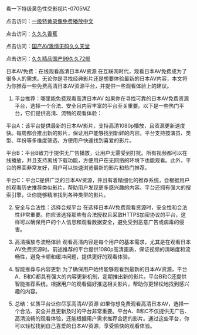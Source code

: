 
看一下特级黄色性交影视片-0705MZ

点击访问：<a href="https://heiliao2dmwwy.pages.dev">一级特黄录像免费播放中文</a>

点击访问：<a href="https://heiliaoll4qsx.pages.dev">久久久香蕉</a>

点击访问：<a href="https://heiliaowzu4ur.pages.dev">国产AV激情无码久久天堂</a>

点击访问：<a href="https://heiliaozj3tjd.pages.dev">久久精品国产99久久72部</a>



日本AV免费：在线观看高清日本AV资源
在互联网时代，观看日本AV免费成为了很多人的需求。无论你是寻找经典影片还是想要体验最新的日本AV内容，本文将为你推荐一些免费高清日本AV资源平台，并提供一些观看体验上的建议。

1. 平台推荐：哪里能免费观看高清日本AV
如果你在寻找可靠的日本AV免费资源平台，选择一个合法、安全且内容丰富的平台至关重要。以下是一些热门平台，它们提供高清、流畅的观看体验：

平台A：该平台提供最新的日本AV影片，支持高清1080p播放，且资源更新速度快。每周都会推出新的影片，保证用户能够找到新鲜的内容。平台支持按演员、类型、年份等多维度筛选，方便用户快速找到喜爱的影片。

平台B：平台B致力于提供无广告播放，让用户无需受到打扰。所有视频都可以在线播放，并且支持离线下载功能，方便用户在无网络的环境下也能观看。此外，平台的界面非常友好，用户可以快速浏览最新的影片和热门推荐。

平台C：平台C提供广泛的日本AV资源，并且有着精细化的推荐系统，会根据用户的观看历史推荐类似影片，帮助用户发现更多感兴趣的内容。平台还拥有强大的搜索引擎，让你能够精准找到各种类型的影片。

2. 安全与合法性：选择合规平台
在选择日本AV免费观看资源时，安全性和合法性非常重要。你应该选择那些有合法授权且采取HTTPS加密协议的平台，这样可以确保用户的个人信息和观看数据安全，避免受到恶意广告或病毒的侵害。

3. 高清播放与流畅体验
观看高清内容是每个用户的基本需求，尤其是在观看日本AV免费资源时。前述推荐的平台提供1080p高清画质，保证视频的清晰度和流畅性，避免卡顿和缓冲问题，提供更好的观看体验。

4. 智能推荐与内容更新
为了确保用户始终能够观看到最新的日本AV资源，平台A、B和C都具有强大的内容更新机制，定期推出新的影片。平台B和C还提供智能推荐系统，根据用户的观看偏好推送相关影片，帮助你更轻松地找到感兴趣的内容。

5. 总结：优质平台让你尽享高清AV资源
如果你想免费观看高清日本AV，选择一个合法、安全并且更新及时的平台非常重要。平台A、B和C不仅提供无广告、高清流畅的观看体验，还能根据用户需求推荐合适的影片。通过这些平台，你可以轻松找到自己喜爱的日本AV资源，享受愉快的观看体验。








<span style="display:none;">[Canonical link]( https://github.com/haha20250709/432412 ）</span>
